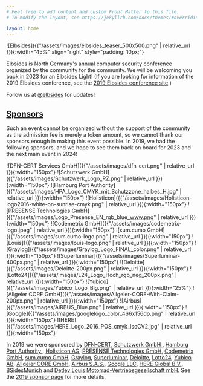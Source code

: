 ```yaml
---
# Feel free to add content and custom Front Matter to this file.
# To modify the layout, see https://jekyllrb.com/docs/themes/#overriding-theme-defaults

layout: home
---
```


![Elbsides]({{"/assets/images/elbsides_teaser_500x500.png" | relative_url }}){:width="45%" align="right" style="padding: 10px;"}

Elbsides is North Germany's annual computer security conference
organized by the community for the
community. We will be welcoming you back in 2023 for an Elbsides Light! (If you are looking
for information of the 2019 Elbsides conference, see the
[2019 Elbsides conference site](/2019/).)

Follow us at [@elbsides](https://twitter.com/elbsides) for updates!

## [Sponsors](/2019/sponsors) ##

Such an event cannot be organized without the support of the community
as the admission fee is merely a token amount, so we cannot thank our
sponsors enough in making this event possible. In 2019, we had the
following sponsors, and we hope to see them back on board for 2023 and the next main event in 2024!

![DFN-CERT Services GmbH]({{"/assets/images/dfn-cert.png" | relative_url }}){:width="150px"}
![Schutzwerk GmbH]({{"/assets/images/Schutzwerk_Logo_RZ.png" | relative_url }}){:width="150px"}
![Hamburg Port Authority]({{"/assets/images/HPA_Logo_CMYK_mit_Schutzzone_halbes_H.jpg" | relative_url }}){:width="150px"}
![Holisticon]({{"/assets/images/Holisticon-logo2016-white-on-sunrise-cmyk.png" | relative_url }}){:width="150px"}
![PRESENSE Technologies GmbH]({{"/assets/images/Logo_Presense_EN_rgb_blue_www.png" | relative_url }}){:width="150px"}
![Codemetrix GmbH]({{"/assets/images/codemetrix-logo.jpeg" | relative_url }}){:width="150px"}
![sum.cumo GmbH]({{"/assets/images/sum.cumo-logo.png" | relative_url }}){:width="150px"}
![Louis]({{"/assets/images/louis-logo.png" | relative_url }}){:width="150px"}
![Graylog]({{"/assets/images/Graylog_Logo_FINAL_color.png" | relative_url }}){:width="150px"}
![Superluminar]({{"/assets/images/Superluminar-400px.png" | relative_url }}){:width="150px"}
![Deloitte]({{"/assets/images/Deloitte-200px.png" | relative_url }}){:width="150px"}
![Lotto24]({{"/assets/images/L24_Logo_Hoch_rgb_neg_200px.png" | relative_url }}){:width="150px"}
![Yubico]({{"/assets/images/Yubico_Logo_Big.png" | relative_url }}){:width="25%"}
![Allgeier CORE GmbH]({{"/assets/images/Allgeier-CORE-With-Claim-200px.png" | relative_url }}){:width="150px"}
![Airbus]({{"/assets/images/AIRBUS_Blue.png" | relative_url }}){:width="150px"}
![Google]({{"/assets/images/googlelogo_color_466x156dp.png" | relative_url }}){:width="150px"}
![HERE]({{"/assets/images/HERE_Logo_2016_POS_cmyk_IsoCV2.jpg" | relative_url }}){:width="150px"}


In 2019 we were sponsored by [DFN-CERT](https://www.dfn-cert.de),
[Schutzwerk GmbH ](https://www.schutzwerk.com),
[ Hamburg Port Authority ](https://www.hamburg-port-authority.de),
[Holisticon AG](https://www.holisticon.de),
[PRESENSE Technologies GmbH](https://www.pre-sense.de),
[Codemetrix GmbH](https://www.codemetrix.io),
[sum.cumo GmbH](https://www.sumcumo.com),
[Graylog](https://www.graylog.org),
[Superluminar](https://superluminar.io),
[Deloitte](http://www.deloitte.com/de),
[Lotto24](https://lotto24.de),
[Yubico AB](https://www.yubico.com),
[Allgeier CORE GmbH](https://www.allgeier-core.com),
[Airbus S.A.S.](https://www.airbus.com),
[Google LLC](https://www.google.com),
[HERE Global B.V.](https://www.here.com),
[BSidesMunich](https://www.bsidesmunich.org) and [Detlev Louis Motorrad-Vertriebsgesellschaft mbH](https://www.louis.eu). See
the [2019 sponsor page](https://2019.elbsides.de/sponsors.html) for more details.

